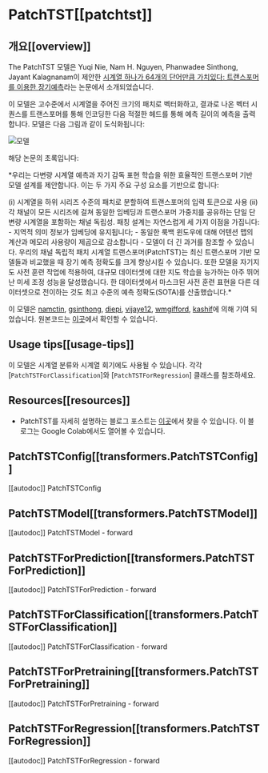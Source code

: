 <!--Copyright 2023 The HuggingFace Team. All rights reserved.

Licensed under the Apache License, Version 2.0 (the "License"); you may not use this file except in compliance with
the License. You may obtain a copy of the License at

http://www.apache.org/licenses/LICENSE-2.0

Unless required by applicable law or agreed to in writing, software distributed under the License is distributed on
an "AS IS" BASIS, WITHOUT WARRANTIES OR CONDITIONS OF ANY KIND, either express or implied. See the License for the
specific language governing permissions and limitations under the License.

⚠️ Note that this file is in Markdown but contain specific syntax for our doc-builder (similar to MDX) that may not be
rendered properly in your Markdown viewer.

-->

# PatchTST[[patchtst]]

## 개요[[overview]]

The PatchTST 모델은 Yuqi Nie, Nam H. Nguyen, Phanwadee Sinthong, Jayant Kalagnanam이 제안한 [시계열 하나가 64개의 단어만큼 가치있다: 트랜스포머를 이용한 장기예측](https://arxiv.org/abs/2211.14730)라는 논문에서 소개되었습니다.

이 모델은 고수준에서 시계열을 주어진 크기의 패치로 벡터화하고, 결과로 나온 벡터 시퀀스를 트랜스포머를 통해 인코딩한 다음 적절한 헤드를 통해 예측 길이의 예측을 출력합니다. 모델은 다음 그림과 같이 도식화됩니다:

![모델](https://github.com/namctin/transformers/assets/8100/150af169-29de-419a-8d98-eb78251c21fa)

해당 논문의 초록입니다:

*우리는 다변량 시계열 예측과 자기 감독 표현 학습을 위한 효율적인 트랜스포머 기반 모델 설계를 제안합니다. 이는 두 가지 주요 구성 요소를 기반으로 합니다: 

(i) 시계열을 하위 시리즈 수준의 패치로 분할하여 트랜스포머의 입력 토큰으로 사용
(ii) 각 채널이 모든 시리즈에 걸쳐 동일한 임베딩과 트랜스포머 가중치를 공유하는 단일 단변량 시계열을 포함하는 채널 독립성. 패칭 설계는 자연스럽게 세 가지 이점을 가집니다: 
    - 지역적 의미 정보가 임베딩에 유지됩니다; 
    - 동일한 룩백 윈도우에 대해 어텐션 맵의 계산과 메모리 사용량이 제곱으로 감소합니다
    - 모델이 더 긴 과거를 참조할 수 있습니다. 
    우리의 채널 독립적 패치 시계열 트랜스포머(PatchTST)는 최신 트랜스포머 기반 모델들과 비교했을 때 장기 예측 정확도를 크게 향상시킬 수 있습니다. 또한 모델을 자기지도 사전 훈련 작업에 적용하여, 대규모 데이터셋에 대한 지도 학습을 능가하는 아주 뛰어난 미세 조정 성능을 달성했습니다. 한 데이터셋에서 마스크된 사전 훈련 표현을 다른 데이터셋으로 전이하는 것도 최고 수준의 예측 정확도(SOTA)를 산출했습니다.*

이 모델은 [namctin](https://huggingface.co/namctin), [gsinthong](https://huggingface.co/gsinthong), [diepi](https://huggingface.co/diepi), [vijaye12](https://huggingface.co/vijaye12), [wmgifford](https://huggingface.co/wmgifford), [kashif](https://huggingface.co/kashif)에 의해 기여 되었습니다. 원본코드는 [이곳](https://github.com/yuqinie98/PatchTST)에서 확인할 수 있습니다.

## Usage tips[[usage-tips]]

이 모델은 시계열 분류와 시계열 회기에도 사용될 수 있습니다. 각각 [`PatchTSTForClassification`]와 [`PatchTSTForRegression`] 클래스를 참조하세요.

## Resources[[resources]]

- PatchTST를 자세히 설명하는 블로그 포스트는 [이곳](https://huggingface.co/blog/patchtst)에서 찾을 수 있습니다. 
이 블로그는 Google Colab에서도 열어볼 수 있습니다.

## PatchTSTConfig[[transformers.PatchTSTConfig]]

[[autodoc]] PatchTSTConfig

## PatchTSTModel[[transformers.PatchTSTModel]]

[[autodoc]] PatchTSTModel
    - forward

## PatchTSTForPrediction[[transformers.PatchTSTForPrediction]]

[[autodoc]] PatchTSTForPrediction
    - forward

## PatchTSTForClassification[[transformers.PatchTSTForClassification]]

[[autodoc]] PatchTSTForClassification
    - forward

## PatchTSTForPretraining[[transformers.PatchTSTForPretraining]]

[[autodoc]] PatchTSTForPretraining
    - forward

## PatchTSTForRegression[[transformers.PatchTSTForRegression]]

[[autodoc]] PatchTSTForRegression
    - forward

